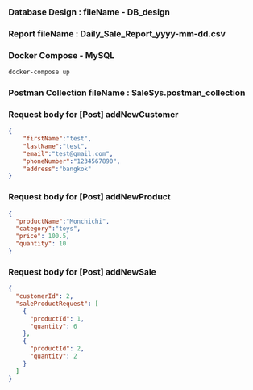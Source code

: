 ### Database Design : fileName - DB_design

### Report fileName : Daily_Sale_Report_yyyy-mm-dd.csv

### Docker Compose - MySQL
```bash
docker-compose up
```

### Postman Collection fileName : SaleSys.postman_collection

### Request body for [Post] addNewCustomer
```Json
{
    "firstName":"test",
    "lastName":"test",
    "email":"test@gmail.com",
    "phoneNumber":"1234567890",
    "address":"bangkok"
}
```
### Request body for [Post] addNewProduct
```Json
{
  "productName":"Monchichi",
  "category":"toys",
  "price": 100.5,
  "quantity": 10
}
```
### Request body for [Post] addNewSale
```Json
{
  "customerId": 2,
  "saleProductRequest": [
    {
      "productId": 1,
      "quantity": 6
    },
    {
      "productId": 2,
      "quantity": 2
    }
  ]
}
```